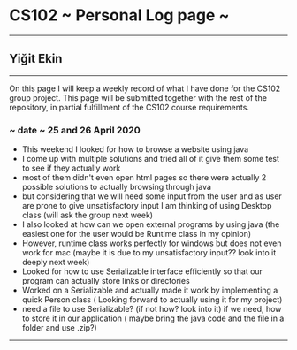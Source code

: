 # CS102 ~ Personal Log page ~
****
## Yiğit Ekin 
****

On this page I will keep a weekly record of what I have done for the CS102 group project. This page will be submitted together with the rest of the repository, in partial fulfillment of the CS102 course requirements.

### ~ date ~ 25 and 26 April 2020
- This weekend I looked for how to browse a website using java
- I come up with multiple solutions and tried all of it give them some test to see if they actually work 
- most of them didn't even open html pages so there were actually 2 possible solutions to actually browsing through java
- but considering that we will need some input from the user and as user are prone to give unsatisfactory input I am thinking of using Desktop class (will ask the group next week)
- I also looked at how can we open external programs by using java (the easiest one for the user would be Runtime class in my opinion)
- However, runtime class works perfectly for windows but does not even work for mac (maybe it is due to my unsatisfactory input?? look into it deeply next week)
- Looked for how to use Serializable interface efficiently so that our program can actually store links or directories
- Worked on a Serializable and actually made it work by implementing a quick Person class ( Looking forward to actually using it for my project)
- need a file to use Serializable? (if not how? look into it) if we need, how to store it in our application ( maybe bring the java code and the file in a folder and use .zip?)
****